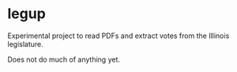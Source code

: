 # legup

Experimental project to read PDFs and extract votes from the Illinois legislature.

Does not do much of anything yet.
